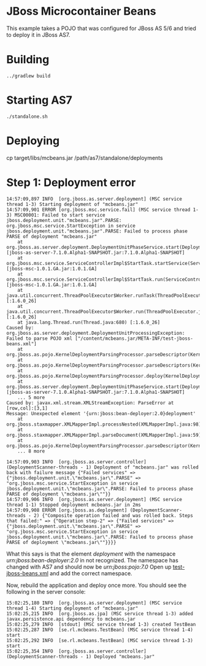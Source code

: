# JBoss Microcontainer Beans
This example takes a POJO that was configured for JBoss AS 5/6 and tried to deploy it in JBoss AS7.


# Building

    ../gradlew build

# Starting AS7
    
    ./standalone.sh
    
# Deploying
   cp target/libs/mcbeans.jar /path/as7/standalone/deployments
   

# Step 1: Deployment error 

    14:57:09,897 INFO  [org.jboss.as.server.deployment] (MSC service thread 1-3) Starting deployment of "mcbeans.jar"
    14:57:09,901 ERROR [org.jboss.msc.service.fail] (MSC service thread 1-3) MSC00001: Failed to start service jboss.deployment.unit."mcbeans.jar".PARSE: org.jboss.msc.service.StartException in service jboss.deployment.unit."mcbeans.jar".PARSE: Failed to process phase PARSE of deployment "mcbeans.jar"
        at org.jboss.as.server.deployment.DeploymentUnitPhaseService.start(DeploymentUnitPhaseService.java:121) [jboss-as-server-7.1.0.Alpha1-SNAPSHOT.jar:7.1.0.Alpha1-SNAPSHOT]
        at org.jboss.msc.service.ServiceControllerImpl$StartTask.startService(ServiceControllerImpl.java:1824) [jboss-msc-1.0.1.GA.jar:1.0.1.GA]
        at org.jboss.msc.service.ServiceControllerImpl$StartTask.run(ServiceControllerImpl.java:1759) [jboss-msc-1.0.1.GA.jar:1.0.1.GA]
        at java.util.concurrent.ThreadPoolExecutor$Worker.runTask(ThreadPoolExecutor.java:886) [:1.6.0_26]
        at java.util.concurrent.ThreadPoolExecutor$Worker.run(ThreadPoolExecutor.java:908) [:1.6.0_26]
        at java.lang.Thread.run(Thread.java:680) [:1.6.0_26]
    Caused by: org.jboss.as.server.deployment.DeploymentUnitProcessingException: Failed to parse POJO xml ["/content/mcbeans.jar/META-INF/test-jboss-beans.xml"]
        at org.jboss.as.pojo.KernelDeploymentParsingProcessor.parseDescriptor(KernelDeploymentParsingProcessor.java:131)
        at org.jboss.as.pojo.KernelDeploymentParsingProcessor.parseDescriptors(KernelDeploymentParsingProcessor.java:105)
        at org.jboss.as.pojo.KernelDeploymentParsingProcessor.deploy(KernelDeploymentParsingProcessor.java:74)
        at org.jboss.as.server.deployment.DeploymentUnitPhaseService.start(DeploymentUnitPhaseService.java:115) [jboss-as-server-7.1.0.Alpha1-SNAPSHOT.jar:7.1.0.Alpha1-SNAPSHOT]
        ... 5 more
    Caused by: javax.xml.stream.XMLStreamException: ParseError at [row,col]:[3,1]
    Message: Unexpected element '{urn:jboss:bean-deployer:2.0}deployment'
        at org.jboss.staxmapper.XMLMapperImpl.processNested(XMLMapperImpl.java:98)
        at org.jboss.staxmapper.XMLMapperImpl.parseDocument(XMLMapperImpl.java:59)
        at org.jboss.as.pojo.KernelDeploymentParsingProcessor.parseDescriptor(KernelDeploymentParsingProcessor.java:124)
        ... 8 more

    14:57:09,903 INFO  [org.jboss.as.server.controller] (DeploymentScanner-threads - 1) Deployment of "mcbeans.jar" was rolled back with failure message {"Failed services" => {"jboss.deployment.unit.\"mcbeans.jar\".PARSE" => "org.jboss.msc.service.StartException in service jboss.deployment.unit.\"mcbeans.jar\".PARSE: Failed to process phase PARSE of deployment \"mcbeans.jar\""}}
    14:57:09,906 INFO  [org.jboss.as.server.deployment] (MSC service thread 1-1) Stopped deployment mcbeans.jar in 2ms
    14:57:09,908 ERROR [org.jboss.as.deployment] (DeploymentScanner-threads - 2) {"Composite operation failed and was rolled back. Steps that failed:" => {"Operation step-2" => {"Failed services" => {"jboss.deployment.unit.\"mcbeans.jar\".PARSE" => "org.jboss.msc.service.StartException in service jboss.deployment.unit.\"mcbeans.jar\".PARSE: Failed to process phase PARSE of deployment \"mcbeans.jar\""}}}}
What this says is that the element _deployment_ with the namespace _urn:jboss:bean-deployer:2.0_ in not recognized. The namespace has changed with AS7 and should 
now be _urn:jboss:pojo:7.0_
Open up [test-jboss-beans.xml](mcbeans/src/main/resources/META-INF/test-jboss-beans.xml) and add the correct namespace.

Now, rebuild the application and deploy once more. You should see the following in the server console:

    15:02:25,180 INFO  [org.jboss.as.server.deployment] (MSC service thread 1-4) Starting deployment of "mcbeans.jar"
    15:02:25,215 INFO  [org.jboss.as.jpa] (MSC service thread 1-3) added javax.persistence.api dependency to mcbeans.jar
    15:02:25,279 INFO  [stdout] (MSC service thread 1-3) created TestBean
    15:02:25,287 INFO  [se.rl.mcbeans.TestBean] (MSC service thread 1-4) start
    15:02:25,292 INFO  [se.rl.mcbeans.TestBean] (MSC service thread 1-3) start
    15:02:25,354 INFO  [org.jboss.as.server.controller] (DeploymentScanner-threads - 1) Deployed "mcbeans.jar"
